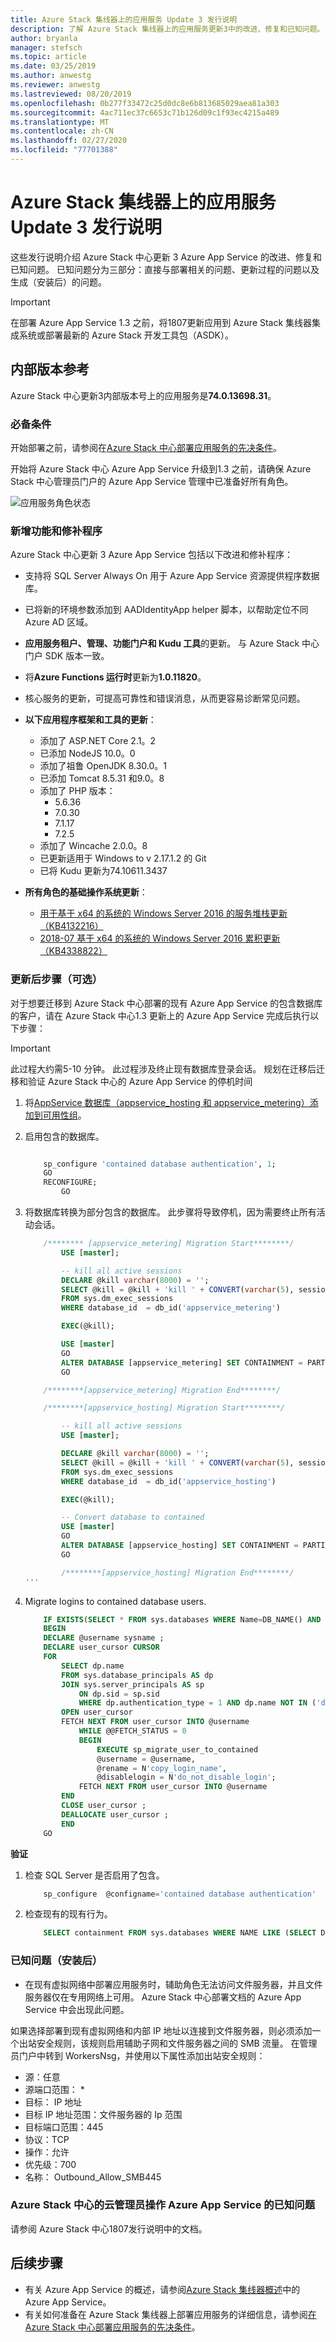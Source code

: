 ```yaml
---
title: Azure Stack 集线器上的应用服务 Update 3 发行说明
description: 了解 Azure Stack 集线器上的应用服务更新3中的改进、修复和已知问题。
author: bryanla
manager: stefsch
ms.topic: article
ms.date: 03/25/2019
ms.author: anwestg
ms.reviewer: anwestg
ms.lastreviewed: 08/20/2019
ms.openlocfilehash: 0b277f33472c25d0dc8e6b813685029aea81a303
ms.sourcegitcommit: 4ac711ec37c6653c71b126d09c1f93ec4215a489
ms.translationtype: MT
ms.contentlocale: zh-CN
ms.lasthandoff: 02/27/2020
ms.locfileid: "77701388"
---
```

# <a name="app-service-on-azure-stack-hub-update-3-release-notes"></a>Azure Stack 集线器上的应用服务 Update 3 发行说明

这些发行说明介绍 Azure Stack 中心更新 3 Azure App Service 的改进、修复和已知问题。 已知问题分为三部分：直接与部署相关的问题、更新过程的问题以及生成（安装后）的问题。

> [!IMPORTANT]
> 在部署 Azure App Service 1.3 之前，将1807更新应用到 Azure Stack 集线器集成系统或部署最新的 Azure Stack 开发工具包（ASDK）。

## <a name="build-reference"></a>内部版本参考

Azure Stack 中心更新3内部版本号上的应用服务是**74.0.13698.31**。

### <a name="prerequisites"></a>必备条件

开始部署之前，请参阅在[Azure Stack 中心部署应用服务的先决条件](azure-stack-app-service-before-you-get-started.md)。

开始将 Azure Stack 中心 Azure App Service 升级到1.3 之前，请确保 Azure Stack 中心管理员门户的 Azure App Service 管理中已准备好所有角色。

![应用服务角色状态](media/azure-stack-app-service-release-notes-update-three/image01.png)

### <a name="new-features-and-fixes"></a>新增功能和修补程序

Azure Stack 中心更新 3 Azure App Service 包括以下改进和修补程序：

- 支持将 SQL Server Always On 用于 Azure App Service 资源提供程序数据库。

- 已将新的环境参数添加到 AADIdentityApp helper 脚本，以帮助定位不同 Azure AD 区域。

- **应用服务租户、管理、功能门户和 Kudu 工具**的更新。 与 Azure Stack 中心门户 SDK 版本一致。

- 将**Azure Functions 运行时**更新为**1.0.11820**。

- 核心服务的更新，可提高可靠性和错误消息，从而更容易诊断常见问题。

- **以下应用程序框架和工具的更新**：
  - 添加了 ASP.NET Core 2.1。2
  - 已添加 NodeJS 10.0。0
  - 添加了祖鲁 OpenJDK 8.30.0。1
  - 已添加 Tomcat 8.5.31 和9.0。8
  - 添加了 PHP 版本：
    - 5.6.36
    - 7.0.30
    - 7.1.17
    - 7.2.5
  - 添加了 Wincache 2.0.0。8
  - 已更新适用于 Windows to v 2.17.1.2 的 Git
  - 已将 Kudu 更新为74.10611.3437
  
- **所有角色的基础操作系统更新**：
  - [用于基于 x64 的系统的 Windows Server 2016 的服务堆栈更新（KB4132216）](https://support.microsoft.com/help/4132216/servicing-stack-update-for-windows-10-1607-may-17-2018)
  - [2018-07 基于 x64 的系统的 Windows Server 2016 累积更新（KB4338822）](https://support.microsoft.com/help/4338822/windows-10-update-kb4338822)

### <a name="post-update-steps-optional"></a>更新后步骤（可选）

对于想要迁移到 Azure Stack 中心部署的现有 Azure App Service 的包含数据库的客户，请在 Azure Stack 中心1.3 更新上的 Azure App Service 完成后执行以下步骤：

> [!IMPORTANT]
> 此过程大约需5-10 分钟。 此过程涉及终止现有数据库登录会话。 规划在迁移后迁移和验证 Azure Stack 中心的 Azure App Service 的停机时间
>
>

1. 将[AppService 数据库（appservice_hosting 和 appservice_metering）添加到可用性组](https://docs.microsoft.com/sql/database-engine/availability-groups/windows/availability-group-add-a-database)。

1. 启用包含的数据库。
    ```sql

        sp_configure 'contained database authentication', 1;
        GO
        RECONFIGURE;
            GO
    ```

1. 将数据库转换为部分包含的数据库。 此步骤将导致停机，因为需要终止所有活动会话。

    ```sql
        /******** [appservice_metering] Migration Start********/
            USE [master];

            -- kill all active sessions
            DECLARE @kill varchar(8000) = '';  
            SELECT @kill = @kill + 'kill ' + CONVERT(varchar(5), session_id) + ';'  
            FROM sys.dm_exec_sessions
            WHERE database_id  = db_id('appservice_metering')

            EXEC(@kill);

            USE [master]  
            GO  
            ALTER DATABASE [appservice_metering] SET CONTAINMENT = PARTIAL  
            GO  

        /********[appservice_metering] Migration End********/

        /********[appservice_hosting] Migration Start********/

            -- kill all active sessions
            USE [master];

            DECLARE @kill varchar(8000) = '';  
            SELECT @kill = @kill + 'kill ' + CONVERT(varchar(5), session_id) + ';'  
            FROM sys.dm_exec_sessions
            WHERE database_id  = db_id('appservice_hosting')

            EXEC(@kill);

            -- Convert database to contained
            USE [master]  
            GO  
            ALTER DATABASE [appservice_hosting] SET CONTAINMENT = PARTIAL  
            GO  

            /********[appservice_hosting] Migration End********/
    '''

1. Migrate logins to contained database users.

    ```sql
        IF EXISTS(SELECT * FROM sys.databases WHERE Name=DB_NAME() AND containment = 1)
        BEGIN
        DECLARE @username sysname ;  
        DECLARE user_cursor CURSOR  
        FOR
            SELECT dp.name
            FROM sys.database_principals AS dp  
            JOIN sys.server_principals AS sp
                ON dp.sid = sp.sid  
                WHERE dp.authentication_type = 1 AND dp.name NOT IN ('dbo','sys','guest','INFORMATION_SCHEMA');
            OPEN user_cursor  
            FETCH NEXT FROM user_cursor INTO @username  
                WHILE @@FETCH_STATUS = 0  
                BEGIN  
                    EXECUTE sp_migrate_user_to_contained
                    @username = @username,  
                    @rename = N'copy_login_name',  
                    @disablelogin = N'do_not_disable_login';  
                FETCH NEXT FROM user_cursor INTO @username  
            END  
            CLOSE user_cursor ;  
            DEALLOCATE user_cursor ;
            END
        GO
    ```

**验证**

1. 检查 SQL Server 是否启用了包含。

    ```sql
        sp_configure  @configname='contained database authentication'
    ```

1. 检查现有的现有行为。
    ```sql
        SELECT containment FROM sys.databases WHERE NAME LIKE (SELECT DB_NAME())
    ```

### <a name="known-issues-post-installation"></a>已知问题（安装后）

- 在现有虚拟网络中部署应用服务时，辅助角色无法访问文件服务器，并且文件服务器仅在专用网络上可用。 Azure Stack 中心部署文档的 Azure App Service 中会出现此问题。

如果选择部署到现有虚拟网络和内部 IP 地址以连接到文件服务器，则必须添加一个出站安全规则，该规则启用辅助子网和文件服务器之间的 SMB 流量。 在管理员门户中转到 WorkersNsg，并使用以下属性添加出站安全规则：

 * 源：任意
 * 源端口范围： *
 * 目标： IP 地址
 * 目标 IP 地址范围：文件服务器的 Ip 范围
 * 目标端口范围：445
 * 协议：TCP
 * 操作：允许
 * 优先级：700
 * 名称： Outbound_Allow_SMB445

### <a name="known-issues-for-cloud-admins-operating-azure-app-service-on-azure-stack-hub"></a>Azure Stack 中心的云管理员操作 Azure App Service 的已知问题

请参阅 Azure Stack 中心1807发行说明中的文档。

## <a name="next-steps"></a>后续步骤

- 有关 Azure App Service 的概述，请参阅[Azure Stack 集线器概述](azure-stack-app-service-overview.md)中的 Azure App Service。
- 有关如何准备在 Azure Stack 集线器上部署应用服务的详细信息，请参阅[在 Azure Stack 中心部署应用服务的先决条件](azure-stack-app-service-before-you-get-started.md)。
